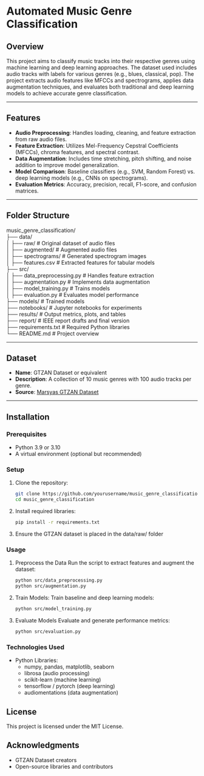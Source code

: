 # Automated Music Genre Classification

## **Overview**
This project aims to classify music tracks into their respective genres using machine learning and deep learning approaches. The dataset used includes audio tracks with labels for various genres (e.g., blues, classical, pop). The project extracts audio features like MFCCs and spectrograms, applies data augmentation techniques, and evaluates both traditional and deep learning models to achieve accurate genre classification.

---

## **Features**
- **Audio Preprocessing**: Handles loading, cleaning, and feature extraction from raw audio files.
- **Feature Extraction**: Utilizes Mel-Frequency Cepstral Coefficients (MFCCs), chroma features, and spectral contrast.
- **Data Augmentation**: Includes time stretching, pitch shifting, and noise addition to improve model generalization.
- **Model Comparison**: Baseline classifiers (e.g., SVM, Random Forest) vs. deep learning models (e.g., CNNs on spectrograms).
- **Evaluation Metrics**: Accuracy, precision, recall, F1-score, and confusion matrices.

---

## **Folder Structure**
music_genre_classification/  
├── data/  
│     ├── raw/ # Original dataset of audio files  
│     ├── augmented/ # Augmented audio files  
│     ├── spectrograms/ # Generated spectrogram images  
│     ├── features.csv # Extracted features for tabular models  
├── src/  
│     ├── data_preprocessing.py # Handles feature extraction  
│     ├── augmentation.py # Implements data augmentation  
│     ├── model_training.py # Trains models  
│     ├── evaluation.py # Evaluates model performance  
├── models/ # Trained models  
├── notebooks/ # Jupyter notebooks for experiments  
├── results/ # Output metrics, plots, and tables  
├── report/ # IEEE report drafts and final version  
├── requirements.txt # Required Python libraries  
└── README.md # Project overview 

---

## **Dataset**
- **Name**: GTZAN Dataset or equivalent
- **Description**: A collection of 10 music genres with 100 audio tracks per genre.
- **Source**: [Marsyas GTZAN Dataset](https://www.kaggle.com/datasets/andradaolteanu/gtzan-dataset-music-genre-classification)

---

## **Installation**
### **Prerequisites**
- Python 3.9 or 3.10
- A virtual environment (optional but recommended)

### **Setup**
1. Clone the repository:
   ```bash
   git clone https://github.com/yourusername/music_genre_classification.git
   cd music_genre_classification
2. Install required libraries:
    ```bash
    pip install -r requirements.txt
3. Ensure the GTZAN dataset is placed in the data/raw/ folder

### **Usage**
1. Preprocess the Data
Run the script to extract features and augment the dataset:
    ```bash
    python src/data_preprocessing.py
    python src/augmentation.py
2. Train Models:
    Train baseline and deep learning models:
   ```bash
   python src/model_training.py
3. Evaluate Models
    Evaluate and generate performance metrics:
    ```bash
    python src/evaluation.py

### Technologies Used
- Python Libraries:
    - numpy, pandas, matplotlib, seaborn
    - librosa (audio processing)
    - scikit-learn (machine learning)
    - tensorflow / pytorch (deep learning)
    - audiomentations (data augmentation)

## License  
This project is licensed under the MIT License.

## Acknowledgments
- GTZAN Dataset creators  
- Open-source libraries and contributors